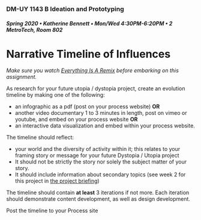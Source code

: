 ### DM-UY 1143 B Ideation and Prototyping
##### Spring 2020 • Katherine Bennett • Mon/Wed 4:30PM-6:20PM • 2 MetroTech, Room 802

# Narrative Timeline of Influences

*Make sure you watch <a href="http://everythingisaremix.info/watch-the-series" target="_blank">Everything Is A Remix</a> before embarking on this assignment.*

As research for your future utopia / dystopia project, create an evolution timeline by making one of the following:

*   an infographic as a pdf (post on your process website) **OR** 
*	another video documentary 1 to 3 minutes in length, post on vimeo or youtube, and embed on your process website **OR** 
*	an interactive data visualization and embed within your process website.

The timeline should reflect:
* your world and the diversity of activity within it; this relates to your framing story or message for your future Dystopia / Utopia project 
* It should not be strictly the story nor solely the subject matter of your story. 
* It should include information about secondary topics (see week 2 for this project in [the project briefing]((/Future_weeklyBrief.md))) 

The timeline should contain **at least** 3 iterations if not more. Each iteration should demonstrate content development, as well as design development.

Post the timeline to your Process site
